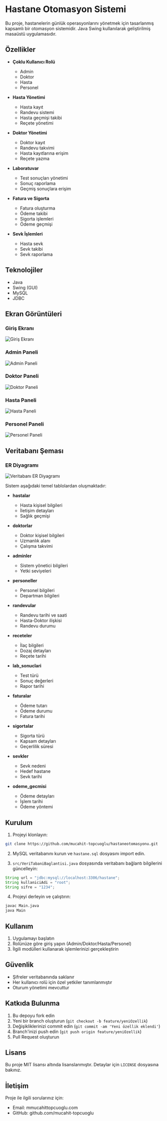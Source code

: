 # Hastane Otomasyon Sistemi

Bu proje, hastanelerin günlük operasyonlarını yönetmek için tasarlanmış kapsamlı bir otomasyon sistemidir. Java Swing kullanılarak geliştirilmiş masaüstü uygulamasıdır.

## Özellikler

- **Çoklu Kullanıcı Rolü**
  - Admin
  - Doktor
  - Hasta
  - Personel

- **Hasta Yönetimi**
  - Hasta kayıt
  - Randevu sistemi
  - Hasta geçmişi takibi
  - Reçete yönetimi

- **Doktor Yönetimi**
  - Doktor kayıt
  - Randevu takvimi
  - Hasta kayıtlarına erişim
  - Reçete yazma

- **Laboratuvar**
  - Test sonuçları yönetimi
  - Sonuç raporlama
  - Geçmiş sonuçlara erişim

- **Fatura ve Sigorta**
  - Fatura oluşturma
  - Ödeme takibi
  - Sigorta işlemleri
  - Ödeme geçmişi

- **Sevk İşlemleri**
  - Hasta sevk
  - Sevk takibi
  - Sevk raporlama

## Teknolojiler

- Java
- Swing (GUI)
- MySQL
- JDBC

## Ekran Görüntüleri

### Giriş Ekranı
![Giriş Ekranı](hastaneotomasyonu/screenshots/giris.png)

### Admin Paneli
![Admin Paneli](hastaneotomasyonu/screenshots/admin.png)

### Doktor Paneli
![Doktor Paneli](hastaneotomasyonu/screenshots/doktor.png)

### Hasta Paneli
![Hasta Paneli](hastaneotomasyonu/screenshots/hasta.png)

### Personel Paneli
![Personel Paneli](hastaneotomasyonu/screenshots/personel.png)

## Veritabanı Şeması

### ER Diyagramı
![Veritabanı ER Diyagramı](hastaneotomasyonu/screenshots/erdiagram.png)

Sistem aşağıdaki temel tablolardan oluşmaktadır:

- **hastalar**
  - Hasta kişisel bilgileri
  - İletişim detayları
  - Sağlık geçmişi

- **doktorlar**
  - Doktor kişisel bilgileri
  - Uzmanlık alanı
  - Çalışma takvimi

- **adminler**
  - Sistem yönetici bilgileri
  - Yetki seviyeleri

- **personeller**
  - Personel bilgileri
  - Departman bilgileri

- **randevular**
  - Randevu tarihi ve saati
  - Hasta-Doktor ilişkisi
  - Randevu durumu

- **receteler**
  - İlaç bilgileri
  - Dozaj detayları
  - Reçete tarihi

- **lab_sonuclari**
  - Test türü
  - Sonuç değerleri
  - Rapor tarihi
    
- **faturalar**
  - Ödeme tutarı
  - Ödeme durumu
  - Fatura tarihi

- **sigortalar**
  - Sigorta türü
  - Kapsam detayları
  - Geçerlilik süresi

- **sevkler**
  - Sevk nedeni
  - Hedef hastane
  - Sevk tarihi

- **odeme_gecmisi**
  - Ödeme detayları
  - İşlem tarihi
  - Ödeme yöntemi

## Kurulum

1. Projeyi klonlayın:
```bash
git clone https://github.com/mucahit-topcuoglu/hastaneotomasyonu.git
```

2. MySQL veritabanını kurun ve `hastane.sql` dosyasını import edin.

3. `src/VeriTabaniBaglantisi.java` dosyasında veritabanı bağlantı bilgilerini güncelleyin:
```java
String url = "jdbc:mysql://localhost:3306/hastane";
String kullaniciAdi = "root";
String sifre = "1234";
```

4. Projeyi derleyin ve çalıştırın:
```bash
javac Main.java
java Main
```

## Kullanım

1. Uygulamayı başlatın
2. Rolünüze göre giriş yapın (Admin/Doktor/Hasta/Personel)
3. İlgili modülleri kullanarak işlemlerinizi gerçekleştirin

## Güvenlik

- Şifreler veritabanında saklanır
- Her kullanıcı rolü için özel yetkiler tanımlanmıştır
- Oturum yönetimi mevcuttur

## Katkıda Bulunma

1. Bu depoyu fork edin
2. Yeni bir branch oluşturun (`git checkout -b feature/yeniOzellik`)
3. Değişikliklerinizi commit edin (`git commit -am 'Yeni özellik eklendi'`)
4. Branch'inizi push edin (`git push origin feature/yeniOzellik`)
5. Pull Request oluşturun

## Lisans

Bu proje MIT lisansı altında lisanslanmıştır. Detaylar için `LICENSE` dosyasına bakınız.

## İletişim

Proje ile ilgili sorularınız için:
- Email: mmucahittopcuoglu.com
- GitHub: github.com/mucahit-topcuoglu
